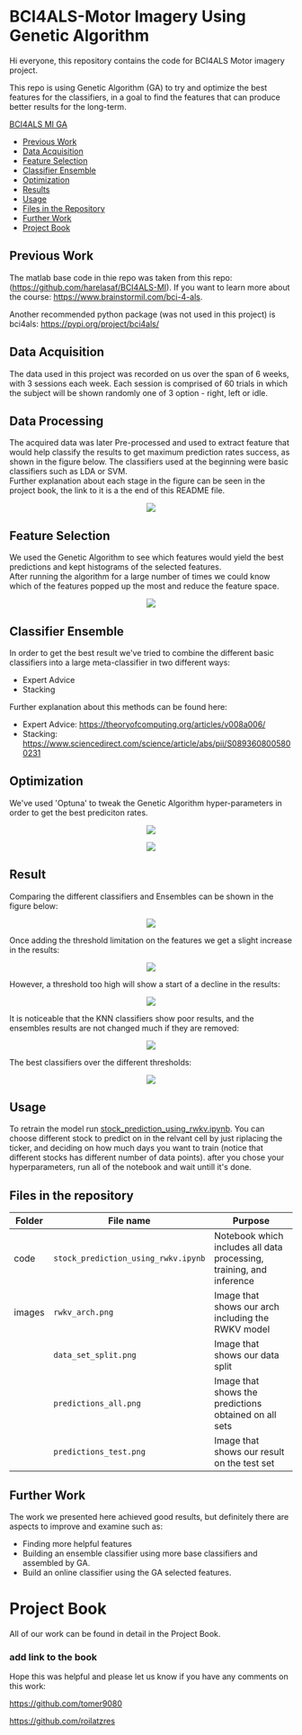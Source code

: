 # BCI4ALS-Motor Imagery Using Genetic Algorithm
Hi everyone, this repository contains the code for BCI4ALS Motor imagery project.

This repo is using Genetic Algorithm (GA) to try and optimize the best features for the classifiers,
in a goal to find the features that can produce better results for the long-term.

 [BCI4ALS MI GA](#BCI4ALS-MI-GA)
  * [Previous Work](#Previous-Work)
  * [Data Acquisition](#Data-Acquisition)
  * [Feature Selection](#Feature-Selection)
  * [Classifier Ensemble](#Classifier-Ensemble)
  * [Optimization](#Optimization)
  * [Results](#Results)
  * [Usage](#Usage)
  * [Files in the Repository](#Files-in-the-Repository)
  * [Further Work](#Further-Work)
  * [Project Book](#Project-Book)


## Previous Work
The matlab base code in thie repo was taken from this repo: (https://github.com/harelasaf/BCI4ALS-MI).
If you want to learn more about the course:  https://www.brainstormil.com/bci-4-als.

Another recommended python package (was not used in this project) is bci4als:
https://pypi.org/project/bci4als/

## Data Acquisition
 The data used in this project was recorded on us over the span of 6 weeks, with 3 sessions each week. Each session is comprised of 60 trials in which the subject will be shown randomly one of
3 option - right, left or idle.

## Data Processing
The acquired data was later Pre-processed and used to extract feature that would help classify the results to get maximum prediction rates success, as shown in the figure below. The classifiers used at the beginning were basic classifiers such as LDA or SVM.\
Further explanation about each stage in the figure can be seen in the project book, the link to it is a the end of this README file.


 <p align="center">
  <img src="https://github.com/tomer9080/BCI4ALS-MI-GA/blob/master/figures/Block_diagram.png" />
</p>

##  Feature Selection
We used the Genetic Algorithm to see which features would yield the best predictions and kept histograms of the selected features.\
After running the algorithm for a large number of times we could know which of the features popped up the most and reduce the feature space.
<p align="center">
  <img src="https://github.com/tomer9080/BCI4ALS-MI-GA/blob/master/top_ten_features/NB_top_ten_features.png" />
</p>


## Classifier Ensemble
In order to get the best result we've tried to combine the different basic classifiers into a large meta-classifier in two different ways:
* Expert Advice
* Stacking

Further explanation about this methods can be found here:
- Expert Advice: https://theoryofcomputing.org/articles/v008a006/
- Stacking: https://www.sciencedirect.com/science/article/abs/pii/S0893608005800231

## Optimization
We've used 'Optuna' to tweak the Genetic Algorithm hyper-parameters in order to get the best prediciton rates.

<p align="center">
  <img src="https://github.com/tomer9080/BCI4ALS-MI-GA/blob/master/figures/important%20params%20full.png" />
</p>

<p align="center">
  <img src="https://github.com/tomer9080/BCI4ALS-MI-GA/blob/master/figures/param_contour_cross_ind_prob_muta_ind_prob.png" />
</p>


## Result
Comparing the different classifiers and Ensembles can be shown in the figure below:
<p align="center">
  <img src="https://github.com/tomer9080/BCI4ALS-MI-GA/blob/master/figures/Results_thresh_0(1).jpg" />
</p>

Once adding the threshold limitation on the features we get a slight increase in the results:

<p align="center">
  <img src="https://github.com/tomer9080/BCI4ALS-MI-GA/blob/master/figures/Results_thresh_50(1).jpeg" />
</p>

However, a threshold too high will show a start of a decline in the results:

<p align="center">
  <img src="https://github.com/tomer9080/BCI4ALS-MI-GA/blob/master/figures/Results_thresh_80(1).jpeg" />
</p>

It is noticeable that the KNN classifiers show poor results, and the ensembles results are not changed much if they are removed:

<p align="center">
  <img src="https://github.com/tomer9080/BCI4ALS-MI-GA/blob/master/figures/Results_thresh_50_no_knn(2).jpeg" />
</p>


The best classifiers over the different thresholds:

<p align="center">
  <img src="https://github.com/tomer9080/BCI4ALS-MI-GA/blob/master/figures/MVGA_results_on_all(1).jpeg" />
</p>



## Usage

To retrain the model run [stock_prediction_using_rwkv.ipynb](https://github.com/tomer9080/Stock-Prediction-Using-RWKV/stock_prediction_using_rwkv.ipynb). You can choose different stock to predict on in the relvant cell by just riplacing the ticker, and deciding on how much days you want to train (notice that different stocks has different number of data points). after you chose your hyperparameters, run all of the notebook and wait untill it's done.


## Files in the repository

| Folder |File name         | Purpose |
|------|----------------------|------|
|code|`stock_prediction_using_rwkv.ipynb`| Notebook which includes all data processing, training, and inference |
|images|`rwkv_arch.png`| Image that shows our arch including the RWKV model |
| |`data_set_split.png`| Image that shows our data split |
| |`predictions_all.png`| Image that shows the predictions obtained on all sets |
| |`predictions_test.png`| Image that shows our result on the test set |


## Further Work

The work we presented here achieved good results, but definitely there are aspects to improve and examine such as:
- Finding more helpful features
- Building an ensemble classifier using more base classifiers and assembled by GA.
- Build an online classifier using the GA selected features.



# Project Book
All of our work can be found in detail in the Project Book.
### **add link to the book**

Hope this was helpful and please let us know if you have any comments on this work:

https://github.com/tomer9080

https://github.com/roilatzres
